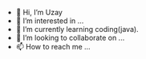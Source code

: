 - 👋 Hi, I’m Uzay
- 👀 I’m interested in ...
- 🌱 I’m currently learning coding(java).
- 💞️ I’m looking to collaborate on ...
- 📫 How to reach me ...

<!---
UZYPC/UZYPC is a ✨ special ✨ repository because its `README.md` (this file) appears on your GitHub profile.
You can click the Preview link to take a look at your changes.
--->
